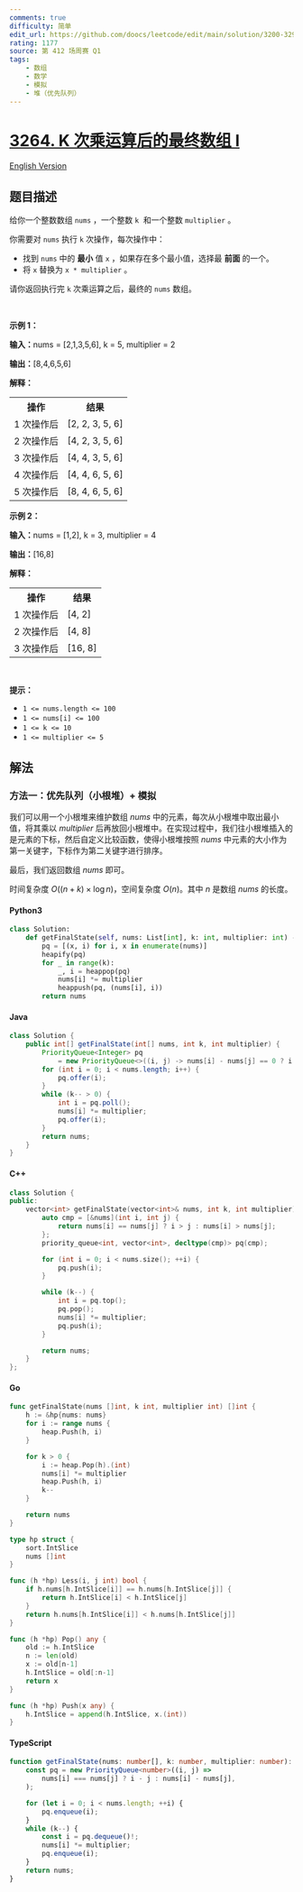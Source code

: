 ```yaml
---
comments: true
difficulty: 简单
edit_url: https://github.com/doocs/leetcode/edit/main/solution/3200-3299/3264.Final%20Array%20State%20After%20K%20Multiplication%20Operations%20I/README.md
rating: 1177
source: 第 412 场周赛 Q1
tags:
    - 数组
    - 数学
    - 模拟
    - 堆（优先队列）
---
```


<!-- problem:start -->

# [3264. K 次乘运算后的最终数组 I](https://leetcode.cn/problems/final-array-state-after-k-multiplication-operations-i)

[English Version](/solution/3200-3299/3264.Final%20Array%20State%20After%20K%20Multiplication%20Operations%20I/README_EN.md)

## 题目描述

<!-- description:start -->

<p>给你一个整数数组&nbsp;<code>nums</code>&nbsp;，一个整数&nbsp;<code>k</code>&nbsp;&nbsp;和一个整数&nbsp;<code>multiplier</code>&nbsp;。</p>

<p>你需要对 <code>nums</code>&nbsp;执行 <code>k</code>&nbsp;次操作，每次操作中：</p>

<ul>
	<li>找到 <code>nums</code>&nbsp;中的 <strong>最小</strong>&nbsp;值&nbsp;<code>x</code>&nbsp;，如果存在多个最小值，选择最 <strong>前面</strong>&nbsp;的一个。</li>
	<li>将 <code>x</code>&nbsp;替换为&nbsp;<code>x * multiplier</code>&nbsp;。</li>
</ul>

<p>请你返回执行完 <code>k</code>&nbsp;次乘运算之后，最终的 <code>nums</code>&nbsp;数组。</p>

<p>&nbsp;</p>

<p><strong class="example">示例 1：</strong></p>

<div class="example-block">
<p><span class="example-io"><b>输入：</b>nums = [2,1,3,5,6], k = 5, multiplier = 2</span></p>

<p><span class="example-io"><b>输出：</b>[8,4,6,5,6]</span></p>

<p><strong>解释：</strong></p>

<table>
	<tbody>
		<tr>
			<th>操作</th>
			<th>结果</th>
		</tr>
		<tr>
			<td>1 次操作后</td>
			<td>[2, 2, 3, 5, 6]</td>
		</tr>
		<tr>
			<td>2 次操作后</td>
			<td>[4, 2, 3, 5, 6]</td>
		</tr>
		<tr>
			<td>3 次操作后</td>
			<td>[4, 4, 3, 5, 6]</td>
		</tr>
		<tr>
			<td>4 次操作后</td>
			<td>[4, 4, 6, 5, 6]</td>
		</tr>
		<tr>
			<td>5 次操作后</td>
			<td>[8, 4, 6, 5, 6]</td>
		</tr>
	</tbody>
</table>
</div>

<p><strong class="example">示例 2：</strong></p>

<div class="example-block">
<p><span class="example-io"><b>输入：</b></span>nums = [1,2], k = 3, multiplier = 4</p>

<p><span class="example-io"><b>输出：</b></span>[16,8]</p>

<p><strong>解释：</strong></p>

<table>
	<tbody>
		<tr>
			<th>操作</th>
			<th>结果</th>
		</tr>
		<tr>
			<td>1 次操作后</td>
			<td>[4, 2]</td>
		</tr>
		<tr>
			<td>2 次操作后</td>
			<td>[4, 8]</td>
		</tr>
		<tr>
			<td>3 次操作后</td>
			<td>[16, 8]</td>
		</tr>
	</tbody>
</table>
</div>

<p>&nbsp;</p>

<p><strong>提示：</strong></p>

<ul>
	<li><code>1 &lt;= nums.length &lt;= 100</code></li>
	<li><code>1 &lt;= nums[i] &lt;= 100</code></li>
	<li><code>1 &lt;= k &lt;= 10</code></li>
	<li><code>1 &lt;= multiplier &lt;= 5</code></li>
</ul>

<!-- description:end -->

## 解法

<!-- solution:start -->

### 方法一：优先队列（小根堆）+ 模拟

我们可以用一个小根堆来维护数组 $\textit{nums}$ 中的元素，每次从小根堆中取出最小值，将其乘以 $\textit{multiplier}$ 后再放回小根堆中。在实现过程中，我们往小根堆插入的是元素的下标，然后自定义比较函数，使得小根堆按照 $\textit{nums}$ 中元素的大小作为第一关键字，下标作为第二关键字进行排序。

最后，我们返回数组 $\textit{nums}$ 即可。

时间复杂度 $O((n + k) \times \log n)$，空间复杂度 $O(n)$。其中 $n$ 是数组 $\textit{nums}$ 的长度。

<!-- tabs:start -->

#### Python3

```python
class Solution:
    def getFinalState(self, nums: List[int], k: int, multiplier: int) -> List[int]:
        pq = [(x, i) for i, x in enumerate(nums)]
        heapify(pq)
        for _ in range(k):
            _, i = heappop(pq)
            nums[i] *= multiplier
            heappush(pq, (nums[i], i))
        return nums
```

#### Java

```java
class Solution {
    public int[] getFinalState(int[] nums, int k, int multiplier) {
        PriorityQueue<Integer> pq
            = new PriorityQueue<>((i, j) -> nums[i] - nums[j] == 0 ? i - j : nums[i] - nums[j]);
        for (int i = 0; i < nums.length; i++) {
            pq.offer(i);
        }
        while (k-- > 0) {
            int i = pq.poll();
            nums[i] *= multiplier;
            pq.offer(i);
        }
        return nums;
    }
}
```

#### C++

```cpp
class Solution {
public:
    vector<int> getFinalState(vector<int>& nums, int k, int multiplier) {
        auto cmp = [&nums](int i, int j) {
            return nums[i] == nums[j] ? i > j : nums[i] > nums[j];
        };
        priority_queue<int, vector<int>, decltype(cmp)> pq(cmp);

        for (int i = 0; i < nums.size(); ++i) {
            pq.push(i);
        }

        while (k--) {
            int i = pq.top();
            pq.pop();
            nums[i] *= multiplier;
            pq.push(i);
        }

        return nums;
    }
};
```

#### Go

```go
func getFinalState(nums []int, k int, multiplier int) []int {
	h := &hp{nums: nums}
	for i := range nums {
		heap.Push(h, i)
	}

	for k > 0 {
		i := heap.Pop(h).(int)
		nums[i] *= multiplier
		heap.Push(h, i)
		k--
	}

	return nums
}

type hp struct {
	sort.IntSlice
	nums []int
}

func (h *hp) Less(i, j int) bool {
	if h.nums[h.IntSlice[i]] == h.nums[h.IntSlice[j]] {
		return h.IntSlice[i] < h.IntSlice[j]
	}
	return h.nums[h.IntSlice[i]] < h.nums[h.IntSlice[j]]
}

func (h *hp) Pop() any {
	old := h.IntSlice
	n := len(old)
	x := old[n-1]
	h.IntSlice = old[:n-1]
	return x
}

func (h *hp) Push(x any) {
	h.IntSlice = append(h.IntSlice, x.(int))
}
```

#### TypeScript

```ts
function getFinalState(nums: number[], k: number, multiplier: number): number[] {
    const pq = new PriorityQueue<number>((i, j) =>
        nums[i] === nums[j] ? i - j : nums[i] - nums[j],
    );

    for (let i = 0; i < nums.length; ++i) {
        pq.enqueue(i);
    }
    while (k--) {
        const i = pq.dequeue()!;
        nums[i] *= multiplier;
        pq.enqueue(i);
    }
    return nums;
}
```

<!-- tabs:end -->

<!-- solution:end -->

<!-- problem:end -->
